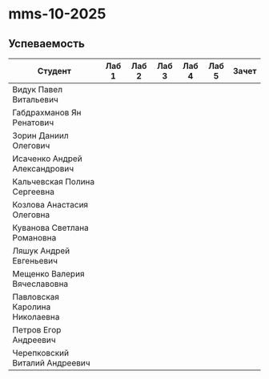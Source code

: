 # mms-10-2025


## Успеваемость
| Студент                        | Лаб 1 | Лаб 2 | Лаб 3 | Лаб 4 | Лаб 5 | Зачет |
| ------------------------------ | :---: | :---: | :---: | :---: | :---: | :---: |
| Видук Павел Витальевич         |       |       |       |       |       |       |
| Габдрахманов Ян Ренатович      |       |       |       |       |       |       |
| Зорин Даниил Олегович          |       |       |       |       |       |       |
| Исаченко Андрей Александрович  |       |       |       |       |       |       |
| Кальчевская Полина Сергеевна   |       |       |       |       |       |       |
| Козлова Анастасия Олеговна     |       |       |       |       |       |       |
| Куванова Светлана Романовна    |       |       |       |       |       |       |
| Ляшук Андрей Евгеньевич        |       |       |       |       |       |       |
| Мещенко Валерия Вячеславовна   |       |       |       |       |       |       |
| Павловская Каролина Николаевна |       |       |       |       |       |       |
| Петров Егор Андреевич          |       |       |       |       |       |       |
| Черепковский Виталий Андреевич |       |       |       |       |       |       |